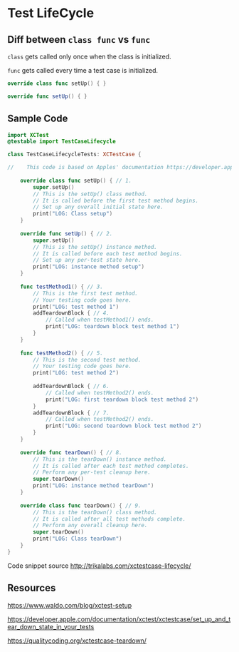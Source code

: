 

# Test LifeCycle 



## Diff between `class func` vs `func`

`class` gets called only once when the class is initialized.

`func` gets called every time  a test case is initialized.

```swift
override class func setUp() { }

override func setUp() { }
````





## Sample Code


```swift
import XCTest
@testable import TestCaseLifecycle

class TestCaseLifecycleTests: XCTestCase {

//    This code is based on Apples' documentation https://developer.apple.com/documentation/xctest/xctestcase/understanding_setup_and_teardown_for_test_methods
    
    override class func setUp() { // 1.
        super.setUp()
        // This is the setUp() class method.
        // It is called before the first test method begins.
        // Set up any overall initial state here.
        print("LOG: Class setup")
    }
    
    override func setUp() { // 2.
        super.setUp()
        // This is the setUp() instance method.
        // It is called before each test method begins.
        // Set up any per-test state here.
        print("LOG: instance method setup")
    }
    
    func testMethod1() { // 3.
        // This is the first test method.
        // Your testing code goes here.
        print("LOG: test method 1")
        addTeardownBlock { // 4.
            // Called when testMethod1() ends.
            print("LOG: teardown block test method 1")
        }
    }
    
    func testMethod2() { // 5.
        // This is the second test method.
        // Your testing code goes here.
        print("LOG: test method 2")
        
        addTeardownBlock { // 6.
            // Called when testMethod2() ends.
            print("LOG: first teardown block test method 2")
        }
        addTeardownBlock { // 7.
            // Called when testMethod2() ends.
            print("LOG: second teardown block test method 2")
        }
    }
    
    override func tearDown() { // 8.
        // This is the tearDown() instance method.
        // It is called after each test method completes.
        // Perform any per-test cleanup here.
        super.tearDown()
        print("LOG: instance method tearDown")
    }
    
    override class func tearDown() { // 9.
        // This is the tearDown() class method.
        // It is called after all test methods complete.
        // Perform any overall cleanup here.
        super.tearDown()
        print("LOG: Class tearDown")
    }
}
```

Code snippet source http://trikalabs.com/xctestcase-lifecycle/

## Resources


https://www.waldo.com/blog/xctest-setup

https://developer.apple.com/documentation/xctest/xctestcase/set_up_and_tear_down_state_in_your_tests

https://qualitycoding.org/xctestcase-teardown/